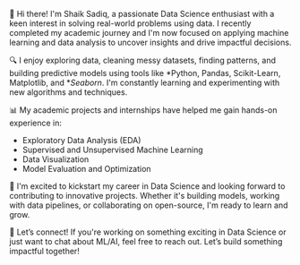 👋 Hi there! I'm Shaik Sadiq, a passionate Data Science enthusiast with a keen interest in solving real-world problems using data. I recently completed my academic journey and I'm now focused on applying machine learning and data analysis to uncover insights and drive impactful decisions.


🔍 I enjoy exploring data, cleaning messy datasets, finding patterns, and building predictive models using tools like *Python, Pandas, Scikit-Learn, Matplotlib, and **Seaborn*. I'm constantly learning and experimenting with new algorithms and techniques.


📊 My academic projects and internships have helped me gain hands-on experience in:
- Exploratory Data Analysis (EDA)
- Supervised and Unsupervised Machine Learning
- Data Visualization
- Model Evaluation and Optimization


🚀 I'm excited to kickstart my career in Data Science and looking forward to contributing to innovative projects. Whether it's building models, working with data pipelines, or collaborating on open-source, I'm ready to learn and grow.


🤝 Let’s connect! If you're working on something exciting in Data Science or just want to chat about ML/AI, feel free to reach out. Let’s build something impactful together!

